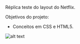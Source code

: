 Réplica teste do layout do Netflix.

Objetivos do projeto:

* Conceitos em CSS e HTML5.

![alt text](https://github.com/CTECHSUL/Desenvolvimento-Web/blob/master/Cover/demo.png)
